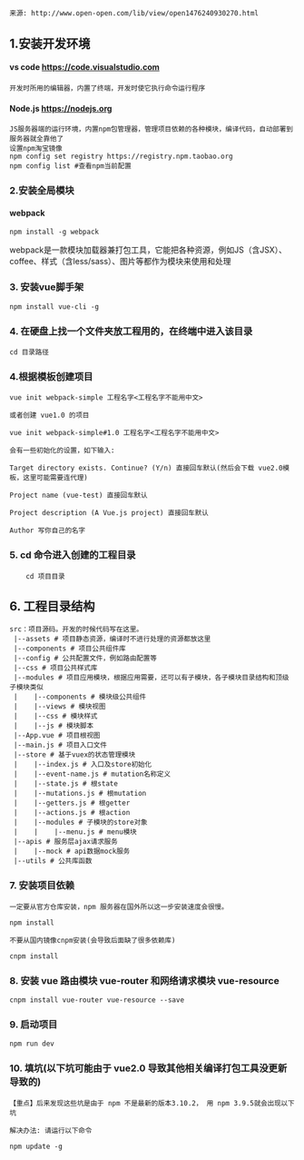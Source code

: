 
## 
```
来源: http://www.open-open.com/lib/view/open1476240930270.html
```

## 1.安装开发环境
#### vs code https://code.visualstudio.com 
```
开发时所用的编辑器，内置了终端，开发时使它执行命令运行程序
```
#### Node.js https://nodejs.org 
```
JS服务器端的运行环境，内置npm包管理器，管理项目依赖的各种模块，编译代码，自动部署到服务器就全靠他了
设置npm淘宝镜像
npm config set registry https://registry.npm.taobao.org 
npm config list #查看npm当前配置
```

### 2.安装全局模块
#### webpack
```
npm install -g webpack
```
webpack是一款模块加载器兼打包工具，它能把各种资源，例如JS（含JSX）、coffee、样式（含less/sass）、图片等都作为模块来使用和处理


### 3. 安装vue脚手架
```
npm install vue-cli -g
```

### 4. 在硬盘上找一个文件夹放工程用的，在终端中进入该目录
```
cd 目录路径
```

### 4.根据模板创建项目
```
vue init webpack-simple 工程名字<工程名字不能用中文>

或者创建 vue1.0 的项目

vue init webpack-simple#1.0 工程名字<工程名字不能用中文>

会有一些初始化的设置，如下输入:

Target directory exists. Continue? (Y/n) 直接回车默认(然后会下载 vue2.0模板，这里可能需要连代理)

Project name (vue-test) 直接回车默认

Project description (A Vue.js project) 直接回车默认

Author 写你自己的名字
```

### 5. cd 命令进入创建的工程目录
```
    cd 项目目录
```

## 6. 工程目录结构
```
src：项目源码。开发的时候代码写在这里。
 |--assets # 项目静态资源，编译时不进行处理的资源都放这里
 |--components # 项目公共组件库
 |--config # 公共配置文件，例如路由配置等
 |--css # 项目公共样式库
 |--modules # 项目应用模块，根据应用需要，还可以有子模块，各子模块目录结构和顶级子模块类似
 |    |--components # 模块级公共组件
 |    |--views # 模块视图
 |    |--css # 模块样式
 |    |--js # 模块脚本
 |--App.vue # 项目根视图
 |--main.js # 项目入口文件
 |--store # 基于vuex的状态管理模块
 |    |--index.js # 入口及store初始化
 |    |--event-name.js # mutation名称定义
 |    |--state.js # 根state
 |    |--mutations.js # 根mutation
 |    |--getters.js # 根getter
 |    |--actions.js # 根action
 |    |--modules # 子模块的store对象
 |    |    |--menu.js # menu模块
 |--apis # 服务层ajax请求服务
 |    |--mock # api数据mock服务
 |--utils # 公共库函数
 ```



### 7. 安装项目依赖
```
一定要从官方仓库安装，npm 服务器在国外所以这一步安装速度会很慢。

npm install

不要从国内镜像cnpm安装(会导致后面缺了很多依赖库)

cnpm install
```

### 8. 安装 vue 路由模块 vue-router 和网络请求模块 vue-resource
```
cnpm install vue-router vue-resource --save
```

### 9. 启动项目
```
npm run dev
```

### 10. 填坑(以下坑可能由于 vue2.0 导致其他相关编译打包工具没更新导致的)
```
【重点】后来发现这些坑是由于 npm 不是最新的版本3.10.2， 用 npm 3.9.5就会出现以下坑

解决办法: 请运行以下命令

npm update -g
```


